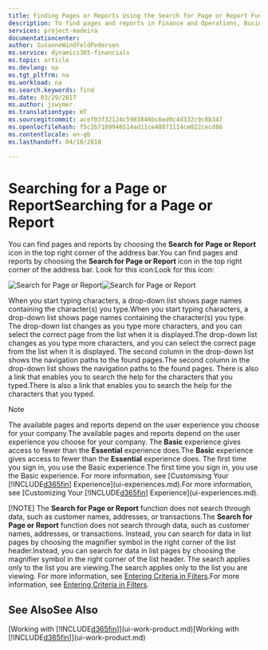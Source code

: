 ```yaml
---
title: Finding Pages or Reports Using the Search for Page or Report Function | Microsoft Docs
description: To find pages and reports in Finance and Operations, Business edition , you can use the Search for Page or Report feature.
services: project-madeira
documentationcenter: 
author: SusanneWindfeldPedersen
ms.service: dynamics365-financials
ms.topic: article
ms.devlang: na
ms.tgt_pltfrm: na
ms.workload: na
ms.search.keywords: find
ms.date: 03/29/2017
ms.author: jswymer
ms.translationtype: HT
ms.sourcegitcommit: acef03f32124c5983846bc6ed0c4d332c9c8b347
ms.openlocfilehash: f5c2b7109946514ad11ce48071114ce022cecd86
ms.contentlocale: en-gb
ms.lasthandoff: 04/16/2018

---
```

# <a name="searching-for-a-page-or-report"></a><span data-ttu-id="a37ec-103">Searching for a Page or Report</span><span class="sxs-lookup"><span data-stu-id="a37ec-103">Searching for a Page or Report</span></span>
<span data-ttu-id="a37ec-104">You can find pages and reports by choosing the **Search for Page or Report** icon in the top right corner of the address bar.</span><span class="sxs-lookup"><span data-stu-id="a37ec-104">You can find pages and reports by choosing the **Search for Page or Report** icon in the top right corner of the address bar.</span></span> <span data-ttu-id="a37ec-105">Look for this icon:</span><span class="sxs-lookup"><span data-stu-id="a37ec-105">Look for this icon:</span></span>

<span data-ttu-id="a37ec-106">![Search for Page or Report](media/ui-search/search.png "Search for Page or Report")</span><span class="sxs-lookup"><span data-stu-id="a37ec-106">![Search for Page or Report](media/ui-search/search.png "Search for Page or Report")</span></span>

<span data-ttu-id="a37ec-107">When you start typing characters, a drop-down list shows page names containing the character(s) you type.</span><span class="sxs-lookup"><span data-stu-id="a37ec-107">When you start typing characters, a drop-down list shows page names containing the character(s) you type.</span></span> <span data-ttu-id="a37ec-108">The drop-down list changes as you type more characters, and you can select the correct page from the list when it is displayed.</span><span class="sxs-lookup"><span data-stu-id="a37ec-108">The drop-down list changes as you type more characters, and you can select the correct page from the list when it is displayed.</span></span> <span data-ttu-id="a37ec-109">The second column in the drop-down list shows the navigation paths to the found pages.</span><span class="sxs-lookup"><span data-stu-id="a37ec-109">The second column in the drop-down list shows the navigation paths to the found pages.</span></span> <span data-ttu-id="a37ec-110">There is also a link that enables you to search the help for the characters that you typed.</span><span class="sxs-lookup"><span data-stu-id="a37ec-110">There is also a link that enables you to search the help for the characters that you typed.</span></span>

> [!NOTE]
>   <span data-ttu-id="a37ec-111">The available pages and reports depend on the user experience you choose for your company.</span><span class="sxs-lookup"><span data-stu-id="a37ec-111">The available pages and reports depend on the user experience you choose for your company.</span></span> <span data-ttu-id="a37ec-112">The **Basic** experience gives access to fewer than the **Essential** experience does.</span><span class="sxs-lookup"><span data-stu-id="a37ec-112">The **Basic** experience gives access to fewer than the **Essential** experience does.</span></span> <span data-ttu-id="a37ec-113">The first time you sign in, you use the Basic experience.</span><span class="sxs-lookup"><span data-stu-id="a37ec-113">The first time you sign in, you use the Basic experience.</span></span> <span data-ttu-id="a37ec-114">For more information, see [Customising Your  [!INCLUDE[d365fin](includes/d365fin_md.md)] Experience](ui-experiences.md).</span><span class="sxs-lookup"><span data-stu-id="a37ec-114">For more information, see [Customizing Your  [!INCLUDE[d365fin](includes/d365fin_md.md)] Experience](ui-experiences.md).</span></span>
> 
> [!NOTE]
>   <span data-ttu-id="a37ec-115">The **Search for Page or Report** function does not search through data, such as customer names, addresses, or transactions.</span><span class="sxs-lookup"><span data-stu-id="a37ec-115">The **Search for Page or Report** function does not search through data, such as customer names, addresses, or transactions.</span></span> <span data-ttu-id="a37ec-116">Instead, you can search for data in list pages by choosing the magnifier symbol in the right corner of the list header.</span><span class="sxs-lookup"><span data-stu-id="a37ec-116">Instead, you can search for data in list pages by choosing the magnifier symbol in the right corner of the list header.</span></span> <span data-ttu-id="a37ec-117">The search applies only to the list you are viewing.</span><span class="sxs-lookup"><span data-stu-id="a37ec-117">The search applies only to the list you are viewing.</span></span> <span data-ttu-id="a37ec-118">For more information, see [Entering Criteria in Filters](ui-enter-criteria-filters.md).</span><span class="sxs-lookup"><span data-stu-id="a37ec-118">For more information, see [Entering Criteria in Filters](ui-enter-criteria-filters.md).</span></span>

## <a name="see-also"></a><span data-ttu-id="a37ec-119">See Also</span><span class="sxs-lookup"><span data-stu-id="a37ec-119">See Also</span></span>
<span data-ttu-id="a37ec-120">[Working with [!INCLUDE[d365fin](includes/d365fin_md.md)]](ui-work-product.md)</span><span class="sxs-lookup"><span data-stu-id="a37ec-120">[Working with [!INCLUDE[d365fin](includes/d365fin_md.md)]](ui-work-product.md)</span></span>

